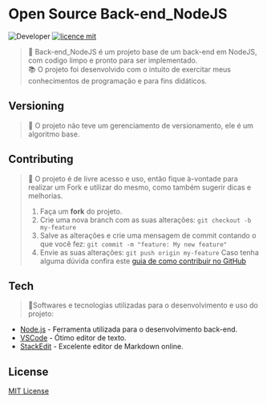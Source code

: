 # Open Source Back-end_NodeJS
![Developer](https://img.shields.io/badge/GabrielFSSantos-Back--end__NodeJS-blue)
[![licence mit](https://img.shields.io/github/license/GabrielFSSantos/Back-end_NodeJS)](https://github.com/GabrielFSSantos/TypeScript/blob/master/LICENSE)

> :wrench:  Back-end_NodeJS é um projeto base de um back-end em NodeJS, com codigo limpo e pronto para ser implementado. <br>
> :books: O projeto foi desenvolvido com o intuito de exercitar meus conhecimentos de programação e para fins didáticos.

## Versioning
> :flags: O projeto não teve um gerenciamento de versionamento, ele é um algoritmo base.

## Contributing
> :information_desk_person: O projeto é de livre acesso e uso, então fique à-vontade para realizar um Fork e utilizar do mesmo, como também sugerir dicas e melhorias.
> 
>  1. Faça um **fork** do projeto.
> 2. Crie uma nova branch com as suas alterações: `git checkout -b my-feature`
> 3. Salve as alterações e crie uma mensagem de commit contando o que você fez: `git commit -m "feature: My new feature"`
> 4. Envie as suas alterações: `git push origin my-feature`
> Caso tenha alguma dúvida confira este [guia de como contribuir no GitHub](https://github.com/firstcontributions/first-contributions)

## Tech
> :space_invader:Softwares e tecnologias utilizadas para o desenvolvimento e uso do projeto:

* [Node.js] - Ferramenta utilizada para o desenvolvimento back-end.
* [VSCode] - Ótimo editor de texto.
* [StackEdit] - Excelente editor de Markdown online.

## License
[MIT License](https://github.com/GabrielFSSantos/TypeScript/blob/master/LICENSE)

[Node.js]: <https://nodejs.org/>
[VSCode]: <https://code.visualstudio.com/>
[StackEdit]: <https://stackedit.io/>
